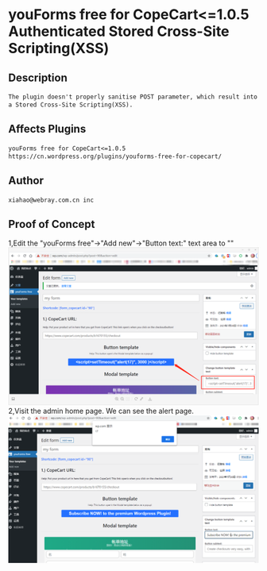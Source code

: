 # youForms free for CopeCart<=1.0.5 Authenticated Stored Cross-Site Scripting(XSS)
## Description
    The plugin doesn't properly sanitise POST parameter, which result into a Stored Cross-Site Scripting(XSS).
## Affects Plugins
    youForms free for CopeCart<=1.0.5
    https://cn.wordpress.org/plugins/youforms-free-for-copecart/
## Author
    xiahao@webray.com.cn inc  
## Proof of Concept
1,Edit the "youForms free"->"Add new"->"Button text:" text area to "</style><script>setTimeout("alert('17')", 3000 )</script>"
![blockchain](https://github.com/xiahao90/CVEproject/blob/main/imgs/20210730175748.png "Wordpress plugin Splash header XSS")
2,Visit the admin home page. We can see the alert page.
![blockchain](https://github.com/xiahao90/CVEproject/blob/main/imgs/20210730175756.png "Wordpress plugin Splash header XSS")
